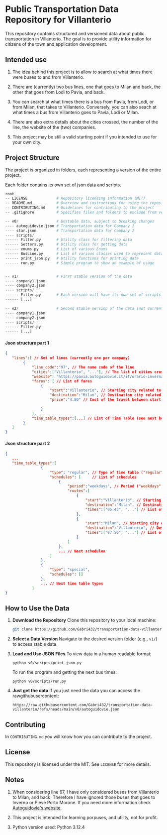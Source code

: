 # Public Transportation Data Repository for Villanterio

This repository contains structured and versioned data about public transportation in Villanterio. The goal is to provide utility information for citizens of the town and application development. 

## Intended use

1. The idea behind this project is to allow to search at what times there were buses to and from Villanterio.

2. There are (currently) two bus lines, one that goes to Milan and back, the other that goes from Lodi to Pavia, and back.

3. You can search at what times there is a bus from Pavia, from Lodi, or from Milan, that takes to Villanterio. Conversely, you can also seach at what times a bus from Villanterio goes to Pavia, Lodi or Milan.

4. There are also extra details about the cities crossed, the number of the line, the website of the (two) companies. 

5. This project may be still a valid starting point if you intended to use for your own city.

## Project Structure

The project is organized in folders, each representing a version of the entire project.

Each folder contains its own set of json data and scripts.

```python
root
-- LICENSE             # Repository licensing information (MIT)
-- README.md           # Overview and instructions for using the repository
-- CONTRIBUTING.md     # Guidelines for contributing to the project
-- .gitignore          # Specifies files and folders to exclude from version control

-- v0/                 # Unstable data, subject to breaking changes
---- autoguidovie.json # Transportation data for Company 1
---- star.json         # Transportation data for Company 2
---- scripts/
------ Filter.py       # Utility class for filtering data
------ Getters.py      # Utility class for getting data
------ enums.py        # List of various Enums
------ BusLine.py      # List of various classes used to represent data
------ print_json.py   # Utility functions for printing data
------ run.py          # Simple program to show an example of usage


-- v1/                 # First stable version of the data
---- company1.json
---- company2.json
---- scripts/
------ Filter.py       # Each version will have its own set of scripts to ensure backward compatibility
------ [...]

-- v2/                 # Second stable version of the data (not currently existing, just to give you the idea)
---- company1.json
---- company2.json
---- scripts/
------ Filter.py
------ [...]
```

#### Json structure part 1
```json
{
   "lines":[ // Set of lines (currently one per company)
        {
            "line_code":"97", // The name code of the line
            "cities":["Villanterio", "..."], // The list of cities crossed by this line
            "website": "https://pavia.autoguidovie.it/it/orario-invernale-scolastico-extraurbano-24-25", // Link to the website
            "fares": [ // List of fares
                {
                    "start":"Villanterio", // Starting city related to the fare 
                    "destination":"Milan", // Destination city related to the fare
                    "price":"4.80" // Cost of the travel between start and destination (in Euros)
                    
                }
            ],
            "time_table_types":[...] // List of Time Table (see next box)
        }
   ]
}
```
#### Json structure part 2
```json
{
   ...
   "time_table_types":[
                {
                    "type": "regular", // Type of time table ("regular" or "special")
                    "schedules": [     // List of schedules
                        {
                            "period":"weekdays", // Period ("weekdays", "saturdays" or "holidays")
                            "routes":[
                                {
                                    "start":"Villanterio", // Starting city of the specific route
                                    "destination":"Milan", // Destination city of the specific route
                                    "times":["05:43", "..."] // List of bus times when they start from the starting city
                                },
                                {
                                    "start":"Milan", // Starting city of the specific route
                                    "destination":"Villanterio", // Destination city of the specific route
                                    "times":["07:50", "..."] // List of bus times when they start from the starting city
                                }
                            ]
                        },
                        ... // Next schedules
                    ]
                },
                {
                    "type": "special",
                    "schedules": []
                },
                ... // Next time table types
            ]
}
```

## How to Use the Data

1. **Download the Repository**
   Clone this repository to your local machine:
   ```bash
   git clone https://github.com/Gabri432/transportation-data-villanterio.git
   ```

2. **Select a Data Version**
   Navigate to the desired version folder (e.g., `v1/`) to access stable data.

3. **Load and Use JSON Files**
   To view data in a human readable format:
   ```
   python v0/scripts/print_json.py
   ```

   To run the program and getting the next bus times:
   ```
   python v0/scripts/run.py
   ```

4. **Just get the data**
   If you just need the data you can access the rawgithubusercontent:
   ```
   https://raw.githubusercontent.com/Gabri432/transportation-data-villanterio/refs/heads/main/v0/autoguidovie.json
   ```

## Contributing

In `CONTRIBUTING.md` you will know how you can contribute to the project.

## License

This repository is licensed under the MIT. See `LICENSE` for more details.

## Notes

1. When considering line 97, I have only considered buses from Villanterio to Milan, and back. Therefore I have ignored those buses that goes to Inverno or Pieve Porto Morone. If you need more information check [Autoguidovie's website](https://pavia.autoguidovie.it/it/orario-invernale-scolastico-extraurbano-24-25).

2. This project is intended for learning porpuses, and utility, not for profit.

3. Python version used: Python 3.12.4
